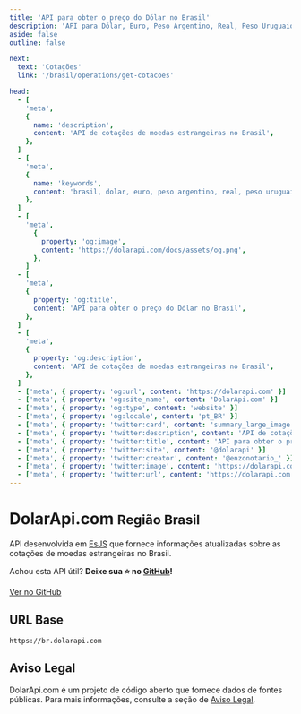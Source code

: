 ```yaml
---
title: 'API para obter o preço do Dólar no Brasil'
description: 'API para Dólar, Euro, Peso Argentino, Real, Peso Uruguaio'
aside: false
outline: false

next:
  text: 'Cotações'
  link: '/brasil/operations/get-cotacoes'

head:
  - [
    'meta',
    {
      name: 'description',
      content: 'API de cotações de moedas estrangeiras no Brasil',
    },
  ]
  - [
    'meta',
    {
      name: 'keywords',
      content: 'brasil, dolar, euro, peso argentino, real, peso uruguaio, dolar api, dolar api brasil',
    },
  ]
  - [
    'meta',
      {
        property: 'og:image',
        content: 'https://dolarapi.com/docs/assets/og.png',
      },
    ]
  - [
    'meta',
    {
      property: 'og:title',
      content: 'API para obter o preço do Dólar no Brasil',
    },
  ]
  - [
    'meta',
    {
      property: 'og:description',
      content: 'API de cotações de moedas estrangeiras no Brasil',
    },
  ]
  - ['meta', { property: 'og:url', content: 'https://dolarapi.com' }]
  - ['meta', { property: 'og:site_name', content: 'DolarApi.com' }]
  - ['meta', { property: 'og:type', content: 'website' }]
  - ['meta', { property: 'og:locale', content: 'pt_BR' }]
  - ['meta', { property: 'twitter:card', content: 'summary_large_image' }]
  - ['meta', { property: 'twitter:description', content: 'API de cotações de moedas estrangeiras no Brasil' }]
  - ['meta', { property: 'twitter:title', content: 'API para obter o preço do Dólar no Brasil' }]
  - ['meta', { property: 'twitter:site', content: '@dolarapi' }]
  - ['meta', { property: 'twitter:creator', content: '@enzonotario_' }]
  - ['meta', { property: 'twitter:image', content: 'https://dolarapi.com/docs/assets/og.png' }]
  - ['meta', { property: 'twitter:url', content: 'https://dolarapi.com' }]
---
```


<script setup>
</script>

# DolarApi.com <small class="ml-2 text-sm">Região <span class="bg-indigo-100 text-indigo-800 dark:bg-indigo-800 dark:!text-indigo-50 px-2 py-1 rounded-md">Brasil</span></small>

API desenvolvida em [EsJS](https://es.js.org?ref=dolarapi.com) que fornece informações atualizadas sobre as cotações de moedas estrangeiras no Brasil.

Achou esta API útil? **Deixe sua ⭐ no [GitHub](https://github.com/enzonotario/esjs-dolar-api)!**

<div class="flex justify-center items-center gap-3">
<a href="https://github.com/enzonotario/esjs-dolar-api" target="_blank" class="flex justify-center items-center gap-1 px-4 py-2 bg-black !text-white hover:bg-gray-800 dark:bg-white dark:!text-black dark:hover:bg-gray-100 dark:hover:!text-black rounded-full !no-underline !font-bold">
<span class="i-mdi-github w-5 h-5" />
Ver no GitHub
</a>
</div>

## URL Base

```
https://br.dolarapi.com
```

## Aviso Legal

DolarApi.com é um projeto de código aberto que fornece dados de fontes públicas. Para mais informações, consulte a seção de [Aviso Legal](/legal).
